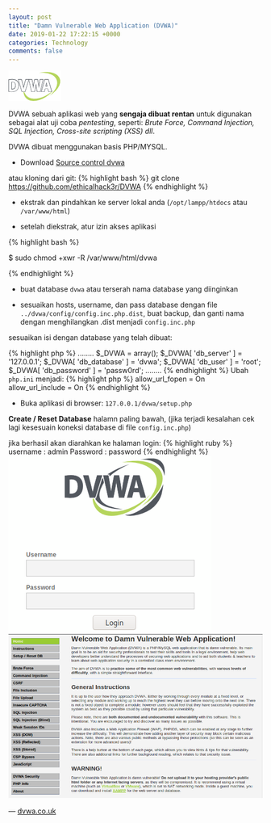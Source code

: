 ```yaml
---
layout: post
title: "Damn Vulnerable Web Application (DVWA)"
date: 2019-01-22 17:22:15 +0000
categories: Technology
comments: false
---
```

![dvwa logo](/assets/img/20190122/logo.png)

DVWA sebuah aplikasi web yang **sengaja dibuat rentan** untuk digunakan sebagai alat uji coba *pentesting*, seperti: *Brute Force, Command Injection, SQL Injection, Cross-site scripting (XSS) dll*.

DVWA dibuat menggunakan basis PHP/MYSQL.

- Download <a href="https://github.com/ethicalhack3r/DVWA/archive/master.zip" target="_blank">Source control dvwa</a>

atau kloning dari git:
{% highlight bash %}
git clone https://github.com/ethicalhack3r/DVWA
{% endhighlight %}

- ekstrak dan pindahkan ke server lokal anda (`/opt/lampp/htdocs` atau `/var/www/html`)

- setelah diekstrak, atur izin akses aplikasi

{% highlight bash %}

$ sudo chmod +xwr -R /var/www/html/dvwa

{% endhighlight %}

- buat database `dvwa` atau terserah nama database yang diinginkan

- sesuaikan hosts, username, dan pass database dengan file `../dvwa/config/config.inc.php.dist`, buat backup, dan ganti nama dengan menghilangkan .dist menjadi `config.inc.php`

sesuaikan isi dengan database yang telah dibuat:

{% highlight php %}
........
$_DVWA = array();
$_DVWA[ 'db_server' ]   = '127.0.0.1';
$_DVWA[ 'db_database' ] = 'dvwa';
$_DVWA[ 'db_user' ]     = 'root';
$_DVWA[ 'db_password' ] = 'passw0rd';
........
{% endhighlight %}
Ubah `php.ini` menjadi:
{% highlight php %}
allow_url_fopen = On
allow_url_include = On
{% endhighlight %}

- Buka aplikasi di browser:
`127.0.0.1/dvwa/setup.php`

**Create / Reset Database** halamn paling bawah, (jika terjadi kesalahan cek lagi kesesuain koneksi database di file `config.inc.php`)

jika berhasil akan diarahkan ke halaman login:
{% highlight ruby %}
username	: admin
Password 	: password
{% endhighlight %}
![dvwa logo](/assets/img/20190122/1.png)
![dvwa logo](/assets/img/20190122/2.png)


&mdash; [dvwa.co.uk](http://dvwa.co.uk/)